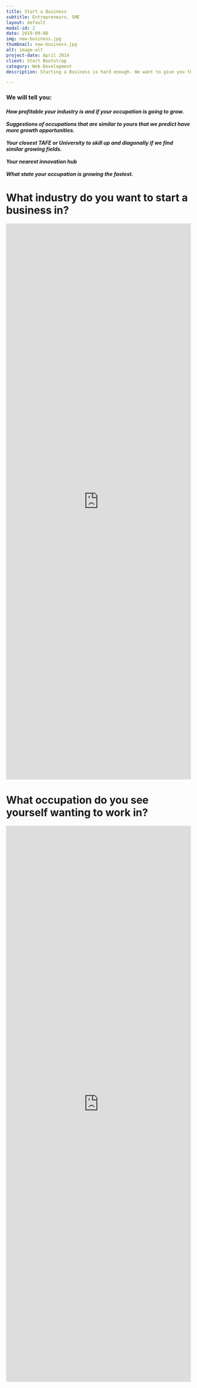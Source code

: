 ```yaml
---
title: Start a Business
subtitle: Entrepreneurs, SME
layout: default
modal-id: 2
date: 2019-09-08
img: new-business.jpg
thumbnail: new-business.jpg
alt: image-alt
project-date: April 2014
client: Start Bootstrap
category: Web Development
description: Starting a Business is hard enough. We want to give you the best possible advice. This form shows the insights of our artificial intelligence that has ingested the latest information of the Australian business industry.

---
```


<style>
.iframe-container {
  overflow: hidden;
  padding-top: 300%;
  position: relative;
}
 
.iframe-container iframe {
   border: 0;
   height: 100%;
   left: 0;
   position: absolute;
   top: 0;
   width: 100%;
}
</style>

<h3>We will tell you:</h3>
<h5 style="text-align:left;">
<i class="fa fa-check" aria-hidden="true"></i> How profitable your industry is and if your occupation is going to grow. 
<br/><br/>
<i class="fa fa-check" aria-hidden="true"></i> Suggestions of occupations that are similar to yours that we predict have more growth opportunities.
<br/><br/>
<i class="fa fa-check" aria-hidden="true"></i> Your closest TAFE or University to skill up and diagonally if we find similar growing fields.
<br/><br/>
<i class="fa fa-check" aria-hidden="true"></i> Your nearest innovation hub 
<br><br/>
<i class="fa fa-check" aria-hidden="true"></i> What state your occupation is growing the fastest.
</h5>

<h1>What industry do you want to start a business in?</h1>

<div class="iframe-container">
<iframe scrolling="no" src="http://{{ site.zeppelin }}/#/notebook/2EP3DHFMC/paragraph/20190907-134737_1172436355?asIframe"></iframe>
</div>

<h1>What occupation do you see yourself wanting to work in?</h1>

<div class="iframe-container">
<iframe scrolling="no" src="http://{{ site.zeppelin }}/#/notebook/2EMRB4EQJ/paragraph/20190908-032741_2096712595?asIframe"></iframe>
</div>
